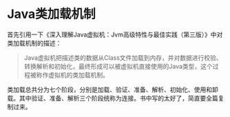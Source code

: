 # Java类加载机制

首先引用一下《深入理解Java虚拟机：Jvm高级特性与最佳实践（第三版）》中对类加载机制的描述：

> Java虚拟机把描述类的数据从Class文件加载到内存，并对数据进行校验、转换解析和初始化，最终形成可以被虚拟机直接使用的Java类型，这个过程被称作虚拟机的类加载机制。

类加载总共分为七个阶段，分别是加载、验证、准备、解析、初始化、使用和卸载。其中验证、准备、解析三个阶段统称为连接。书中写的太好了，简直要全篇复制过来。
